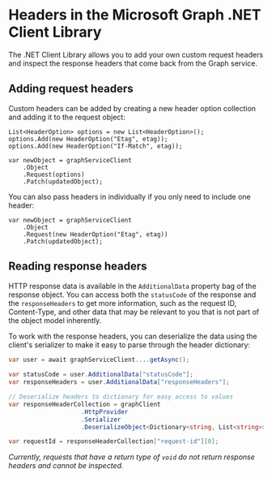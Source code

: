 # Headers in the Microsoft Graph .NET Client Library


The .NET Client Library allows you to add your own custom request headers and inspect the response headers that come back from the Graph service.

## Adding request headers

Custom headers can be added by creating a new header option collection and adding it to the request object:

```chsarp
List<HeaderOption> options = new List<HeaderOption>();
options.Add(new HeaderOption("Etag", etag));
options.Add(new HeaderOption("If-Match", etag));

var newObject = graphServiceClient
	.Object
	.Request(options)
	.Patch(updatedObject);
```

You can also pass headers in individually if you only need to include one header:

```chsarp
var newObject = graphServiceClient
	.Object
	.Request(new HeaderOption("Etag", etag))
	.Patch(updatedObject);
```

## Reading response headers

HTTP response data is available in the `AdditionalData` property bag of the response object. You can access both the `statusCode` of the response and the `responseHeaders` to get more information, such as the request ID, Content-Type, and other data that may be relevant to you that is not part of the object model inherently.

To work with the response headers, you can deserialize the data using the client's serializer to make it easy to parse through the header dictionary:

```csharp
var user = await graphServiceClient....getAsync();
	
var statusCode = user.AdditionalData["statusCode"];
var responseHeaders = user.AdditionalData["responseHeaders"];

// Deserialize headers to dictionary for easy access to values
var responseHeaderCollection = graphClient
                    .HttpProvider
                    .Serializer
                    .DeserializeObject<Dictionary<string, List<string>>>(responseHeaders.ToString());

var requestId = responseHeaderCollection["request-id"][0];
```


*Currently, requests that have a return type of `void` do not return response headers and cannot be inspected.*
